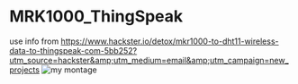 # MRK1000_ThingSpeak
use info from https://www.hackster.io/detox/mkr1000-to-dht11-wireless-data-to-thingspeak-com-5bb252?utm_source=hackster&amp;utm_medium=email&amp;utm_campaign=new_projects
![my montage](http://oi65.tinypic.com/2akjwjr.jpg)
